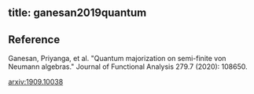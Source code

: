 title: ganesan2019quantum 
---

## Reference

Ganesan, Priyanga, et al. "Quantum majorization on semi-finite von Neumann algebras." Journal of Functional Analysis 279.7 (2020): 108650.



[arxiv:1909.10038](https://arxiv.org/abs/1909.10038)
